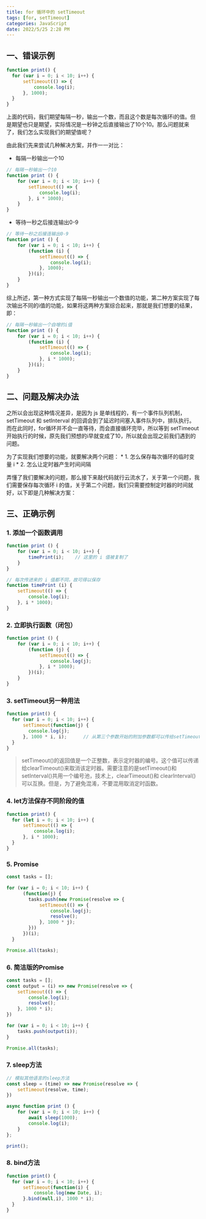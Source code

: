 ```yaml
---
title: for 循环中的 setTimeout
tags: [for, setTimeout]
categories: JavaScript
date: 2022/5/25 2:28 PM
---
```


## 一、错误示例

```javascript
function print() {
  for (var i = 0; i < 10; i++) {
      setTimeout(() => {
          console.log(i);
      }, 1000);
  } 
}
```

上面的代码，我们期望每隔一秒，输出一个数，而且这个数是每次循环i的值。但是期望也只是期望，实际情况是一秒钟之后直接输出了10个10。那么问题就来了，我们怎么实现我们的期望值呢？

由此我们先来尝试几种解决方案，并作一一对比：

- 每隔一秒输出一个10

```javascript
// 每隔一秒输出一个10
function print () {
    for (var i = 0; i < 10; i++) {
        setTimeout(() => {
            console.log(i);
        }, i * 1000);
    }
}
```

- 等待一秒之后接连输出0-9

```javascript
// 等待一秒之后接连输出0-9
function print () {
    for (var i = 0; i < 10; i++) {
        (function (i) {
            setTimeout(() => {
                console.log(i);
            }, 1000);
        })(i);
    }
}
```

综上所述，第一种方式实现了每隔一秒输出一个数值的功能，第二种方案实现了每次输出不同的i值的功能，如果将这两种方案综合起来，那就是我们想要的结果，即：

```javascript
// 每隔一秒输出一个自增的i值
function print () {
    for (var i = 0; i < 10; i++) {
        (function (i) {
            setTimeout(() => {
                console.log(i);
            }, i * 1000);
        })(i);
    }
}
```

## 二、问题及解决办法

之所以会出现这种情况差异，是因为 js 是单线程的，有一个事件队列机制，setTimeout 和 setInterval 的回调会到了延迟时间塞入事件队列中，排队执行。而在此同时，for循环并不会一直等待，而会直接循环完毕，所以等到 setTimeout 开始执行的时候，原先我们预想的i早就变成了10，所以就会出现之前我们遇到的问题。

为了实现我们想要的功能，就要解决两个问题： * 1. 怎么保存每次循环的临时变量 i * 2. 怎么让定时器产生时间间隔

弄懂了我们要解决的问题，那么接下来敲代码就行云流水了，关于第一个问题，我们需要保存每次循环 i 的值，关于第二个问题，我们只需要控制定时器的时间就好，以下即是几种解决方案：

## 三、正确示例

### 1. 添加一个函数调用

```javascript
function print () {
    for (var i = 0; i < 10; i++) {
        timePrint(i);    // 这里的 i 值被复制了
    }
}

// 每次传进来的 i 值都不同，故可得以保存
function timePrint (i) {
    setTimeout(() => {
        console.log(i);
    }, i * 1000);
}
```

### 2. 立即执行函数（闭包）

```javascript
function print () {
    for (var i = 0; i < 10; i++) {
        (function (j) {
            setTimeout(() => {
                console.log(j);
            }, i * 1000);
        })(i);
    }
}
```

### 3. setTimeout另一种用法

```javascript
function print() {
  for (var i = 0; i < 10; i++) {
      setTimeout(function(j) {
        console.log(j);
      }, 1000 * i, i);      // 从第三个参数开始的附加参数都可以传给setTimeout的匿名函数
  } 
}
```

> setTimeout()的返回值是一个正整数，表示定时器的编号。这个值可以传递给clearTimeout()来取消该定时器。需要注意的是setTimeout()和setInterval()共用一个编号池，技术上，clearTimeout()和 clearInterval() 可以互换。但是，为了避免混淆，不要混用取消定时函数。


### 4. let方法保存不同阶段的值

```javascript
function print() {
  for (let i = 0; i < 10; i++) {
      setTimeout(() => {
          console.log(i);
      }, i * 1000);
  } 
}
```

### 5. Promise

```javascript
const tasks = [];

for (var i = 0; i < 10; i++) {
      (function(j) {
        tasks.push(new Promise(resolve => {
            setTimeout(() => {
                console.log(j);
                resolve();
            }, 1000 * j);
        }))
      })(i);
  } 

Promise.all(tasks);
```

### 6. 简洁版的Promise

```javascript
const tasks = [];
const output = (i) => new Promise(resolve => {
    setTimeout(() => {
        console.log(i);
        resolve();
    }, 1000 * i);
})

for (var i = 0; i < 10; i++) {
    tasks.push(output(i));
} 

Promise.all(tasks);
```

### 7. sleep方法

```javascript
// 模拟其他语言的sleep方法
const sleep = (time) => new Promise(resolve => {
    setTimeout(resolve, time);
})

async function print () {
    for (var i = 0; i < 10; i++) {
        await sleep(1000);
        console.log(i);
    } 
};

print();
```

### 8. bind方法

```javascript
function print() {
  for (var i = 0; i < 10; i++) {
      setTimeout(function(i) {
          console.log(new Date, i);
      }.bind(null,i), 1000 * i);
  }
}
```


<!-- more -->



